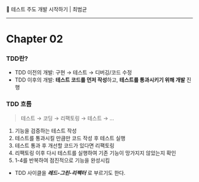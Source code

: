 📗 테스트 주도 개발 시작하기 | 최범균

---

# Chapter 02

### TDD란?
- TDD 이전의 개발: 구현 → 테스트 → 디버깅/코드 수정
- TDD 이후의 개발: **테스트 코드를 먼저 작성**하고, **테스트를 통과시키기 위해 개발** 진행

### TDD 흐름

> 테스트 → 코딩 → 리팩토링 → 테스트 → …
>
1. 기능을 검증하는 테스트 작성
2. 테스트를 통과시킬 만큼만 코드 작성 후 테스트 실행
3. 테스트 통과 후 개선할 코드가 있다면 리팩토링
4. 리팩토링 이후 다시 테스트를 실행하여 기존 기능이 망가지지 않았는지 확인
5. 1-4를 반복하여 점진적으로 기능을 완성시킴

- TDD 사이클을 ***레드-그린-리팩터*** 로 부르기도 한다.
